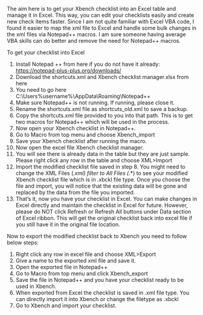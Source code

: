The aim here is to get your Xbench checklist into an Excel table and manage it in Excel. This way, you can edit your checklists easily and create new check items faster.
Since I am not quite familiar with Excel VBA code, I found it easier to map the xml file to Excel and handle some bulk changes in the xml files via Notepad++ macros.
I am sure someone having average VBA skills can do better and remove the need for Notepad++ macros.

To get your checklist into Excel
1) Install Notepad ++ from here if you do not have it already: https://notepad-plus-plus.org/downloads/
2) Download the shortcuts.xml and Xbench checklist manager.xlsx from here
3) You need to go here C:\Users\%username%\AppData\Roaming\Notepad++ 
4) Make sure Notepad++ is not running. If running, please close it. 
5) Rename the shortcuts.xml file as shortcuts_old.xml to save a backup.
6) Copy the shortcuts.xml file provided to you into that path. This is to get two macros for Notepad++ which will be used in the process.
7) Now open your Xbench checklist in Notepad++.
8) Go to Macro from top menu and choose Xbench_import
9) Save your Xbench checklist after running the macro.
10) Now open the excel file Xbench checklist manager.
11) You will see there is already data in the table but they are just sample. Please right click any row in the table and choose XML>Import 
12) Import the modified checklist file saved in step 8. You might need to change the XML Files (*.xml) filter to All Files (*.*) to see your modified Xbench checklist file which is in .xbckl file type. Once you choose the file and import, you will notice that the existing data will be gone and replaced by the data from the file you imported.
13) That’s it, now you have your checklist in Excel. You can make changes in Excel directly and maintain the checklist in Excel for future. However, please do NOT click Refresh or Refresh All buttons under Data section of Excel ribbon. This will get the original checklist back into excel file if you still have it in the original file location.

Now to export the modified checklist back to Xbench you need to follow below steps:

1) Right click any row in excel file and choose XML>Export
2) Give a name to the exported xml file and save it.
3) Open the exported file in Notepad++
4) Go to Macro from top menu and click Xbench_export
5) Save the file in Notepad++ and you have your checklist ready to be used in Xbench.
6) When exported from Excel the checklist is saved in .xml file type. You can directly import it into Xbench or change the filetype as .xbckl
7) Go to Xbench and import your checklist.
